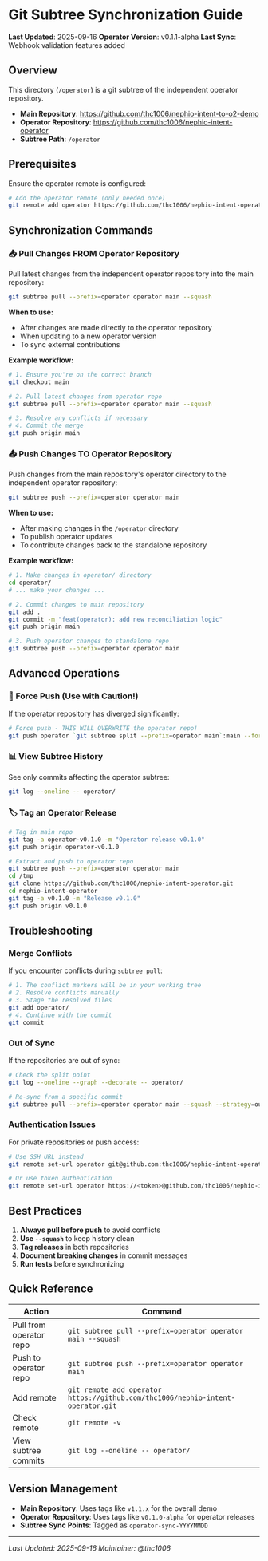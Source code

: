 # Git Subtree Synchronization Guide

**Last Updated**: 2025-09-16
**Operator Version**: v0.1.1-alpha
**Last Sync**: Webhook validation features added

## Overview

This directory (`/operator`) is a git subtree of the independent operator repository.

- **Main Repository**: https://github.com/thc1006/nephio-intent-to-o2-demo
- **Operator Repository**: https://github.com/thc1006/nephio-intent-operator
- **Subtree Path**: `/operator`

## Prerequisites

Ensure the operator remote is configured:
```bash
# Add the operator remote (only needed once)
git remote add operator https://github.com/thc1006/nephio-intent-operator.git
```

## Synchronization Commands

### 📥 Pull Changes FROM Operator Repository

Pull latest changes from the independent operator repository into the main repository:

```bash
git subtree pull --prefix=operator operator main --squash
```

**When to use:**
- After changes are made directly to the operator repository
- When updating to a new operator version
- To sync external contributions

**Example workflow:**
```bash
# 1. Ensure you're on the correct branch
git checkout main

# 2. Pull latest changes from operator repo
git subtree pull --prefix=operator operator main --squash

# 3. Resolve any conflicts if necessary
# 4. Commit the merge
git push origin main
```

### 📤 Push Changes TO Operator Repository

Push changes from the main repository's operator directory to the independent operator repository:

```bash
git subtree push --prefix=operator operator main
```

**When to use:**
- After making changes in the `/operator` directory
- To publish operator updates
- To contribute changes back to the standalone repository

**Example workflow:**
```bash
# 1. Make changes in operator/ directory
cd operator/
# ... make your changes ...

# 2. Commit changes to main repository
git add .
git commit -m "feat(operator): add new reconciliation logic"
git push origin main

# 3. Push operator changes to standalone repo
git subtree push --prefix=operator operator main
```

## Advanced Operations

### 🔄 Force Push (Use with Caution!)

If the operator repository has diverged significantly:

```bash
# Force push - THIS WILL OVERWRITE the operator repo!
git push operator `git subtree split --prefix=operator main`:main --force
```

### 📊 View Subtree History

See only commits affecting the operator subtree:

```bash
git log --oneline -- operator/
```

### 🏷️ Tag an Operator Release

```bash
# Tag in main repo
git tag -a operator-v0.1.0 -m "Operator release v0.1.0"
git push origin operator-v0.1.0

# Extract and push to operator repo
git subtree push --prefix=operator operator main
cd /tmp
git clone https://github.com/thc1006/nephio-intent-operator.git
cd nephio-intent-operator
git tag -a v0.1.0 -m "Release v0.1.0"
git push origin v0.1.0
```

## Troubleshooting

### Merge Conflicts

If you encounter conflicts during `subtree pull`:

```bash
# 1. The conflict markers will be in your working tree
# 2. Resolve conflicts manually
# 3. Stage the resolved files
git add operator/
# 4. Continue with the commit
git commit
```

### Out of Sync

If the repositories are out of sync:

```bash
# Check the split point
git log --oneline --graph --decorate -- operator/

# Re-sync from a specific commit
git subtree pull --prefix=operator operator main --squash --strategy=ours
```

### Authentication Issues

For private repositories or push access:

```bash
# Use SSH URL instead
git remote set-url operator git@github.com:thc1006/nephio-intent-operator.git

# Or use token authentication
git remote set-url operator https://<token>@github.com/thc1006/nephio-intent-operator.git
```

## Best Practices

1. **Always pull before push** to avoid conflicts
2. **Use `--squash`** to keep history clean
3. **Tag releases** in both repositories
4. **Document breaking changes** in commit messages
5. **Run tests** before synchronizing

## Quick Reference

| Action | Command |
|--------|---------|
| Pull from operator repo | `git subtree pull --prefix=operator operator main --squash` |
| Push to operator repo | `git subtree push --prefix=operator operator main` |
| Add remote | `git remote add operator https://github.com/thc1006/nephio-intent-operator.git` |
| Check remote | `git remote -v` |
| View subtree commits | `git log --oneline -- operator/` |

## Version Management

- **Main Repository**: Uses tags like `v1.1.x` for the overall demo
- **Operator Repository**: Uses tags like `v0.1.0-alpha` for operator releases
- **Subtree Sync Points**: Tagged as `operator-sync-YYYYMMDD`

---

*Last Updated: 2025-09-16*
*Maintainer: @thc1006*